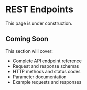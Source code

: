 # REST Endpoints

This page is under construction.

## Coming Soon

This section will cover:
- Complete API endpoint reference
- Request and response schemas
- HTTP methods and status codes
- Parameter documentation
- Example requests and responses
